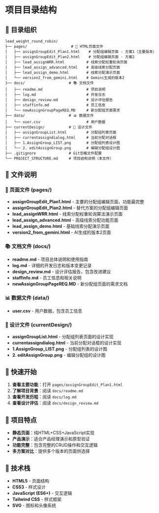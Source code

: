 # 项目目录结构

## 📁 目录组织

```
lead_weight_round_robin/
├── pages/                    # 📄 HTML页面文件
│   ├── assignGroupEdit_Plan1.html    # 分配组编辑页面 - 方案1（主要版本）
│   ├── assignGroupEdit_Plan2.html    # 分配组编辑页面 - 方案2
│   ├── lead_assignWRR.html          # 线索分配权重轮询页面
│   ├── lead_assign_advanced.html    # 高级线索分配页面
│   ├── lead_assign_demo.html        # 线索分配演示页面
│   └── version2_from_gemini.html    # Gemini生成的版本2
├── docs/                    # 📚 文档文件
│   ├── readme.md                    # 项目说明
│   ├── log.md                       # 开发日志
│   ├── design_review.md             # 设计评估报告
│   ├── staffinfo.md                 # 员工信息
│   └── newAssignGroupPageREQ.MD     # 新分配组页面需求
├── data/                    # 📊 数据文件
│   └── user.csv                     # 用户数据
├── currentDesign/           # 🎨 设计文件
│   ├── assignGroupList.html         # 分配组列表页面
│   ├── currentassigndialog.html     # 当前分配对话框
│   ├── 1.AssignGroup_LIST.png       # 分配组列表设计图
│   └── 2. editAssignGroup.png       # 编辑分配组设计图
├── .gitignore               # Git忽略文件配置
└── PROJECT_STRUCTURE.md     # 项目结构说明（本文件）
```

## 🎯 文件说明

### 📄 页面文件 (pages/)
- **assignGroupEdit_Plan1.html** - 主要的分配组编辑页面，功能最完整
- **assignGroupEdit_Plan2.html** - 替代方案的分配组编辑页面
- **lead_assignWRR.html** - 线索分配权重轮询算法演示页面
- **lead_assign_advanced.html** - 高级线索分配功能页面
- **lead_assign_demo.html** - 基础线索分配演示页面
- **version2_from_gemini.html** - AI生成的版本2页面

### 📚 文档文件 (docs/)
- **readme.md** - 项目总体说明和使用指南
- **log.md** - 详细的开发日志和版本变更记录
- **design_review.md** - 设计评估报告，包含改进建议
- **staffinfo.md** - 员工信息和相关说明
- **newAssignGroupPageREQ.MD** - 新分配组页面的需求文档

### 📊 数据文件 (data/)
- **user.csv** - 用户数据，包含员工信息

### 🎨 设计文件 (currentDesign/)
- **assignGroupList.html** - 分配组列表页面的设计实现
- **currentassigndialog.html** - 当前分配对话框的设计实现
- **1.AssignGroup_LIST.png** - 分配组列表的设计图
- **2. editAssignGroup.png** - 编辑分配组的设计图

## 🚀 快速开始

1. **查看主要功能**：打开 `pages/assignGroupEdit_Plan1.html`
2. **了解项目背景**：阅读 `docs/readme.md`
3. **查看开发历程**：阅读 `docs/log.md`
4. **查看设计评估**：阅读 `docs/design_review.md`

## 📝 项目特点

- **静态页面**：纯HTML+CSS+JavaScript实现
- **产品演示**：适合产品经理演示和原型验证
- **功能完整**：包含完整的CRUD操作和交互逻辑
- **多方案对比**：提供多个版本的页面供选择

## 🔧 技术栈

- **HTML5** - 页面结构
- **CSS3** - 样式设计
- **JavaScript (ES6+)** - 交互逻辑
- **Tailwind CSS** - 样式框架
- **SVG** - 图标和头像系统 